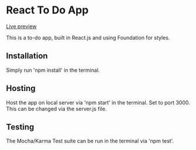 

# React To Do App
[Live preview](http://calm-bastion-64612.herokuapp.com/)


This is a to-do app, built in React.js and using Foundation for styles.


## Installation 

Simply run 'npm install' in the terminal.

## Hosting

Host the app on local server via 'npm start' in the terminal. Set to port 3000. This can be changed via the server.js file.

## Testing

The Mocha/Karma Test suite can be run in the terminal via 'npm test'.
